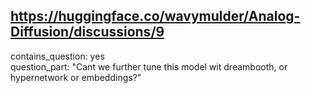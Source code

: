 ## https://huggingface.co/wavymulder/Analog-Diffusion/discussions/9

contains_question: yes  
question_part: "Cant we further tune this model wit dreambooth, or hypernetwork or embeddings?"